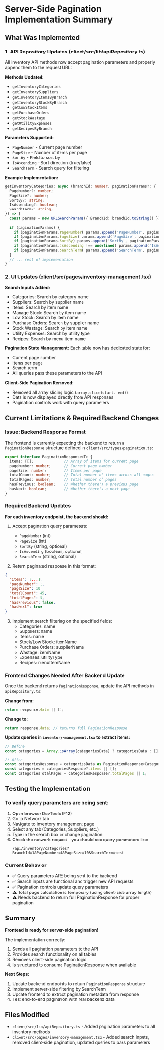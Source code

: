 # Server-Side Pagination Implementation Summary

## What Was Implemented

### 1. API Repository Updates (client/src/lib/apiRepository.ts)
All inventory API methods now accept pagination parameters and properly append them to the request URL:

**Methods Updated:**
- `getInventoryCategories`
- `getInventorySuppliers`
- `getInventoryItemsByBranch`
- `getInventoryStockByBranch`
- `getLowStockItems`
- `getPurchaseOrders`
- `getStockWastage`
- `getUtilityExpenses`
- `getRecipesByBranch`

**Parameters Supported:**
- `PageNumber` - Current page number
- `PageSize` - Number of items per page
- `SortBy` - Field to sort by
- `IsAscending` - Sort direction (true/false)
- `SearchTerm` - Search query for filtering

**Example Implementation:**
```typescript
getInventoryCategories: async (branchId: number, paginationParams?: {
  PageNumber?: number;
  PageSize?: number;
  SortBy?: string;
  IsAscending?: boolean;
  SearchTerm?: string;
}) => {
  const params = new URLSearchParams({ BranchId: branchId.toString() });
  
  if (paginationParams) {
    if (paginationParams.PageNumber) params.append('PageNumber', paginationParams.PageNumber.toString());
    if (paginationParams.PageSize) params.append('PageSize', paginationParams.PageSize.toString());
    if (paginationParams.SortBy) params.append('SortBy', paginationParams.SortBy);
    if (paginationParams.IsAscending !== undefined) params.append('IsAscending', paginationParams.IsAscending.toString());
    if (paginationParams.SearchTerm) params.append('SearchTerm', paginationParams.SearchTerm);
  }
  // ... rest of implementation
}
```

### 2. UI Updates (client/src/pages/inventory-management.tsx)

**Search Inputs Added:**
- Categories: Search by category name
- Suppliers: Search by supplier name
- Items: Search by item name
- Manage Stock: Search by item name
- Low Stock: Search by item name
- Purchase Orders: Search by supplier name
- Stock Wastage: Search by item name
- Utility Expenses: Search by utility type
- Recipes: Search by menu item name

**Pagination State Management:**
Each table now has dedicated state for:
- Current page number
- Items per page
- Search term
- All queries pass these parameters to the API

**Client-Side Pagination Removed:**
- Removed all array slicing logic (`array.slice(start, end)`)
- Data is now displayed directly from API responses
- Pagination controls work with query parameters

## Current Limitations & Required Backend Changes

### Issue: Backend Response Format

The frontend is currently expecting the backend to return a `PaginationResponse` structure defined in `client/src/types/pagination.ts`:

```typescript
export interface PaginationResponse<T> {
  items: T[];              // Array of items for current page
  pageNumber: number;      // Current page number
  pageSize: number;        // Items per page
  totalCount: number;      // Total number of items across all pages
  totalPages: number;      // Total number of pages
  hasPrevious: boolean;    // Whether there's a previous page
  hasNext: boolean;        // Whether there's a next page
}
```

### Required Backend Updates

**For each inventory endpoint, the backend should:**

1. Accept pagination query parameters:
   - `PageNumber` (int)
   - `PageSize` (int)
   - `SortBy` (string, optional)
   - `IsAscending` (boolean, optional)
   - `SearchTerm` (string, optional)

2. Return paginated response in this format:
```json
{
  "items": [...],
  "pageNumber": 1,
  "pageSize": 10,
  "totalCount": 45,
  "totalPages": 5,
  "hasPrevious": false,
  "hasNext": true
}
```

3. Implement search filtering on the specified fields:
   - Categories: name
   - Suppliers: name
   - Items: name
   - Stock/Low Stock: itemName
   - Purchase Orders: supplierName
   - Wastage: itemName
   - Expenses: utilityType
   - Recipes: menuItemName

### Frontend Changes Needed After Backend Update

Once the backend returns `PaginationResponse`, update the API methods in `apiRepository.ts`:

**Change from:**
```typescript
return response.data || [];
```

**Change to:**
```typescript
return response.data; // Returns full PaginationResponse
```

**Update queries in `inventory-management.tsx` to extract items:**
```typescript
// Before
const categories = Array.isArray(categoriesData) ? categoriesData : [];

// After
const categoriesResponse = categoriesData as PaginationResponse<Category>;
const categories = categoriesResponse?.items || [];
const categoriesTotalPages = categoriesResponse?.totalPages || 1;
```

## Testing the Implementation

### To verify query parameters are being sent:

1. Open browser DevTools (F12)
2. Go to Network tab
3. Navigate to inventory management page
4. Select any tab (Categories, Suppliers, etc.)
5. Type in the search box or change pagination
6. Check the network request - you should see query parameters like:
   ```
   /api/inventory/categories?BranchId=1&PageNumber=1&PageSize=10&SearchTerm=test
   ```

### Current Behavior

- ✅ Query parameters ARE being sent to the backend
- ✅ Search inputs are functional and trigger new API requests
- ✅ Pagination controls update query parameters
- ⚠️ Total page calculation is temporary (using client-side array length)
- ⚠️ Needs backend to return full PaginationResponse for proper pagination

## Summary

**Frontend is ready for server-side pagination!**

The implementation correctly:
1. Sends all pagination parameters to the API
2. Provides search functionality on all tables
3. Removes client-side pagination logic
4. Is structured to consume PaginationResponse when available

**Next Steps:**
1. Update backend endpoints to return `PaginationResponse` structure
2. Implement server-side filtering by SearchTerm
3. Update frontend to extract pagination metadata from response
4. Test end-to-end pagination with real backend data

## Files Modified

- `client/src/lib/apiRepository.ts` - Added pagination parameters to all inventory methods
- `client/src/pages/inventory-management.tsx` - Added search inputs, removed client-side pagination, updated queries to pass parameters
